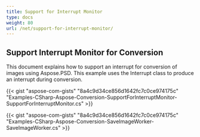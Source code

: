 ```yaml
---
title: Support for Interrupt Monitor
type: docs
weight: 80
url: /net/support-for-interrupt-monitor/
---
```


## **Support Interrupt Monitor for Conversion**
This document explains how to support an interrupt for conversion of images using Aspose.PSD. This example uses the Interrupt class to produce an interrupt during conversion.



{{< gist "aspose-com-gists" "8a4c9d34ce856d1642fc7c0ce974175c" "Examples-CSharp-Aspose-Conversion-SupportForInterruptMonitor-SupportForInterruptMonitor.cs" >}}

{{< gist "aspose-com-gists" "8a4c9d34ce856d1642fc7c0ce974175c" "Examples-CSharp-Aspose-Conversion-SaveImageWorker-SaveImageWorker.cs" >}}





